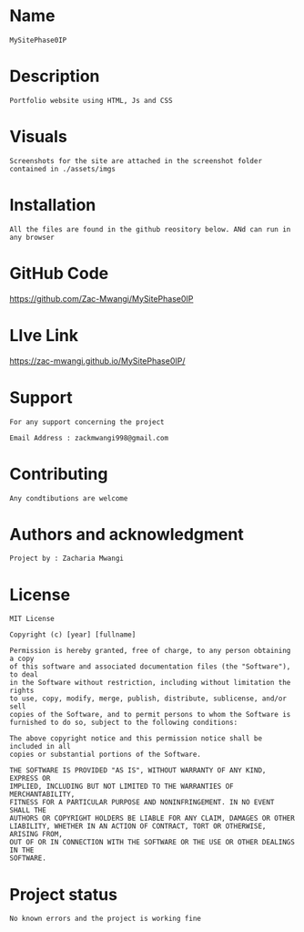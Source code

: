 # Name

    MySitePhase0IP

# Description
    
    Portfolio website using HTML, Js and CSS

# Visuals

    Screenshots for the site are attached in the screenshot folder contained in ./assets/imgs

# Installation

    All the files are found in the github reository below. ANd can run in any browser

# GitHub Code

https://github.com/Zac-Mwangi/MySitePhase0IP

#   LIve Link

https://zac-mwangi.github.io/MySitePhase0IP/

# Support
    For any support concerning the project 

    Email Address : zackmwangi998@gmail.com

# Contributing

    Any condtibutions are welcome

# Authors and acknowledgment

    Project by : Zacharia Mwangi

# License
    MIT License

    Copyright (c) [year] [fullname]

    Permission is hereby granted, free of charge, to any person obtaining a copy
    of this software and associated documentation files (the "Software"), to deal
    in the Software without restriction, including without limitation the rights
    to use, copy, modify, merge, publish, distribute, sublicense, and/or sell
    copies of the Software, and to permit persons to whom the Software is
    furnished to do so, subject to the following conditions:

    The above copyright notice and this permission notice shall be included in all
    copies or substantial portions of the Software.

    THE SOFTWARE IS PROVIDED "AS IS", WITHOUT WARRANTY OF ANY KIND, EXPRESS OR
    IMPLIED, INCLUDING BUT NOT LIMITED TO THE WARRANTIES OF MERCHANTABILITY,
    FITNESS FOR A PARTICULAR PURPOSE AND NONINFRINGEMENT. IN NO EVENT SHALL THE
    AUTHORS OR COPYRIGHT HOLDERS BE LIABLE FOR ANY CLAIM, DAMAGES OR OTHER
    LIABILITY, WHETHER IN AN ACTION OF CONTRACT, TORT OR OTHERWISE, ARISING FROM,
    OUT OF OR IN CONNECTION WITH THE SOFTWARE OR THE USE OR OTHER DEALINGS IN THE
    SOFTWARE.

# Project status
    No known errors and the project is working fine

